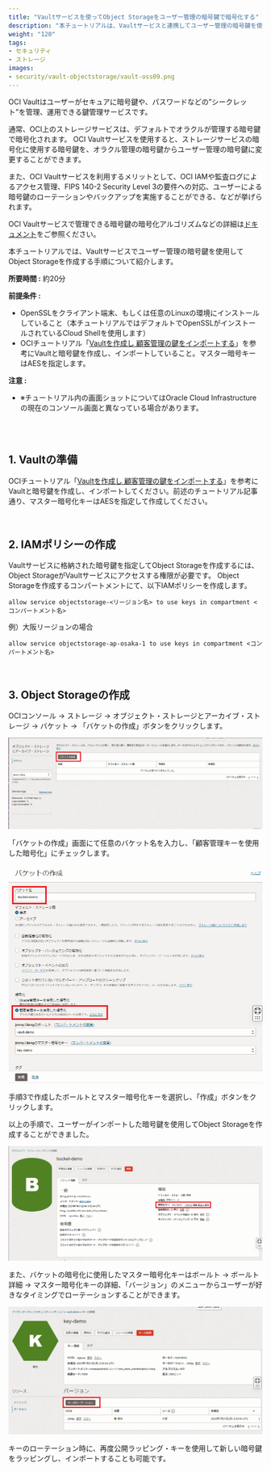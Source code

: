 ```yaml
---
title: "Vaultサービスを使ってObject Storageをユーザー管理の暗号鍵で暗号化する"
description: "本チュートリアルは、Vaultサービスと連携してユーザー管理の暗号鍵を使ってObject Storageを作成する手順を紹介します。"
weight: "120"
tags:
- セキュリティ
- ストレージ
images:
- security/vault-objectstorage/vault-oss09.png
---
```


OCI Vaultはユーザーがセキュアに暗号鍵や、パスワードなどの”シークレット”を管理、運用できる鍵管理サービスです。

通常、OCI上のストレージサービスは、デフォルトでオラクルが管理する暗号鍵で暗号化されます。
OCI Vaultサービスを使用すると、ストレージサービスの暗号化に使用する暗号鍵を、オラクル管理の暗号鍵からユーザー管理の暗号鍵に変更することができます。

また、OCI Vaultサービスを利用するメリットとして、OCI IAMや監査ログによるアクセス管理、FIPS 140-2 Security Level 3の要件への対応、ユーザーによる暗号鍵のローテーションやバックアップを実施することができる、などが挙げられます。

OCI Vaultサービスで管理できる暗号鍵の暗号化アルゴリズムなどの詳細は[ドキュメント](https://docs.oracle.com/ja-jp/iaas/Content/KeyManagement/Concepts/keyoverview.htm)をご参照ください。

本チュートリアルでは、Vaultサービスでユーザー管理の暗号鍵を使用してObject Storageを作成する手順について紹介します。


**所要時間 :** 約20分

**前提条件 :**
+ OpenSSLをクライアント端末、もしくは任意のLinuxの環境にインストールしていること（本チュートリアルではデフォルトでOpenSSLがインストールされているCloud Shellを使用します）
+ OCIチュートリアル「[Vaultを作成し 顧客管理の鍵をインポートする](/ocitutorials/security/vault-setup/)」を参考にVaultと暗号鍵を作成し、インポートしていること。マスター暗号キーはAESを指定します。

**注意 :**
+ ※チュートリアル内の画面ショットについてはOracle Cloud Infrastructureの現在のコンソール画面と異なっている場合があります。

<br><br>

## 1. Vaultの準備
OCIチュートリアル「[Vaultを作成し 顧客管理の鍵をインポートする](/ocitutorials/security/vault-setup/)」を参考にVaultと暗号鍵を作成し、インポートしてください。前述のチュートリアル記事通り、マスター暗号化キーはAESを指定して作成してください。

<br>

## 2. IAMポリシーの作成
Vaultサービスに格納された暗号鍵を指定してObject Storageを作成するには、Object StorageがVaultサービスにアクセスする権限が必要です。 Object Storageを作成するコンパートメントにて、以下IAMポリシーを作成します。

```
allow service objectstorage-<リージョン名> to use keys in compartment <コンパートメント名>
```

例）大阪リージョンの場合
```
allow service objectstorage-ap-osaka-1 to use keys in compartment <コンパートメント名>
```

<br>

## 3. Object Storageの作成

OCIコンソール → ストレージ → オブジェクト・ストレージとアーカイブ・ストレージ → バケット → 「バケットの作成」ボタンをクリックします。

![画面ショット7](vault-oss07.png)

「バケットの作成」画面にて任意のバケット名を入力し、「顧客管理キーを使用した暗号化」にチェックします。

![画面ショット8](vault-oss08.png)

手順3で作成したボールトとマスター暗号化キーを選択し、「作成」ボタンをクリックします。

以上の手順で、ユーザーがインポートした暗号鍵を使用してObject Storageを作成することができました。

![画面ショット9](vault-oss09.png)

また、バケットの暗号化に使用したマスター暗号化キーはボールト → ボールト詳細 → マスター暗号化キーの詳細、「バージョン」のメニューからユーザーが好きなタイミングでローテーションすることができます。

![画面ショット10](vault-oss10.png)

キーのローテーション時に、再度公開ラッピング・キーを使用して新しい暗号鍵をラッピングし、インポートすることも可能です。


